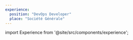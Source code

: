 ```yaml
---
experience:
  position: "DevOps Developer"
  place: "Société Générale"
---
```


import Experience from '@site/src/components/experience';

<Experience title={frontMatter.title} />